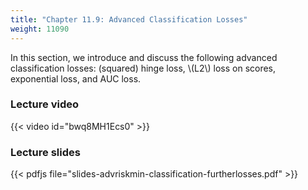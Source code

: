 ```yaml
---
title: "Chapter 11.9: Advanced Classification Losses"
weight: 11090
---
```

In this section, we introduce and discuss the following advanced classification losses: (squared) hinge loss, \\(L2\\) loss on scores, exponential loss, and AUC loss. 

<!--more-->

### Lecture video

{{< video id="bwq8MH1Ecs0" >}}

### Lecture slides

{{< pdfjs file="slides-advriskmin-classification-furtherlosses.pdf" >}}
